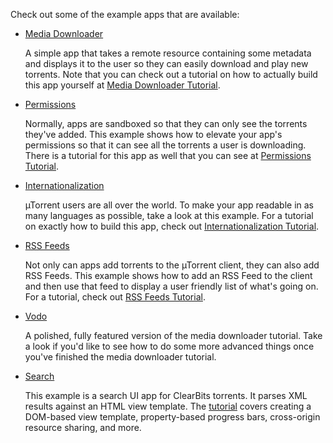 Check out some of the example apps that are available:

- [Media Downloader](https://github.com/bittorrent/apps-sdk/tree/master/examples/media_downloader/)

  A simple app that takes a remote resource containing some metadata and
  displays it to the user so they can easily download and play new
  torrents. Note that you can check out a tutorial on how to actually build
  this app yourself at [Media Downloader
  Tutorial](../doc/tutorials/media_downloader.html).

- [Permissions](https://github.com/bittorrent/apps-sdk/tree/master/examples/permissions/)

  Normally, apps are sandboxed so that they can only see the torrents they've
  added. This example shows how to elevate your app's permissions so that it
  can see all the torrents a user is downloading. There is a tutorial for this
  app as well that you can see at [Permissions
  Tutorial](../doc/tutorials/permissions_tutorial.html).

- [Internationalization](https://github.com/bittorrent/apps-sdk/tree/master/examples/media_downloader_i18n/)

  &micro;Torrent users are all over the world. To make your app readable in as
  many languages as possible, take a look at this example. For a tutorial on
  exactly how to build this app, check out [Internationalization
  Tutorial](../doc/tutorials/i18n_tutorial.html).

- [RSS Feeds](https://github.com/bittorrent/apps-sdk/tree/master/examples/linux_tracker/)

  Not only can apps add torrents to the &micro;Torrent client, they can also
  add RSS Feeds. This example shows how to add an RSS Feed to the client and
  then use that feed to display a user friendly list of what's going on. For a
  tutorial, check out [RSS Feeds Tutorial](../doc/tutorials/feeds.html).

- [Vodo](https://github.com/bittorrent/apps-sdk/tree/master/examples/vodo/)

  A polished, fully featured version of the media downloader tutorial. Take a
  look if you'd like to see how to do some more advanced things once you've
  finished the media downloader tutorial.

- [Search](https://github.com/bittorrent/apps-sdk/tree/master/examples/search/)

  This example is a search UI app for ClearBits torrents. It parses XML results
  against an HTML view template. The [tutorial](../doc/tutorials/search.html)
  covers creating a DOM-based view template, property-based progress bars,
  cross-origin resource sharing, and more.
